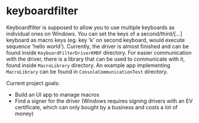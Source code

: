 # keyboardfilter
Keyboardfilter is supposed to allow you to use multiple keyboards as individual ones on Windows. You can set the keys of a second/third/[...] keyboard as macro keys (eg. key 'k' on second keyboard, would execute sequence 'hello world').
Currently, the driver is almost finished and can be found inside `KeyboardFilterDriverKMDF` directory. For easier communication with the driver, there is a library that can be used to communicate with it, found inside `MacroLibrary` directory. An example app implementing `MacroLibrary` can be found in `ConsoleCommunicationTest` directory.

Current project goals:
- Build an UI app to manage macros
- Find a signer for the driver (Windows requires signing drivers with an EV certificate, which can only bought by a business and costs a lot of money)
